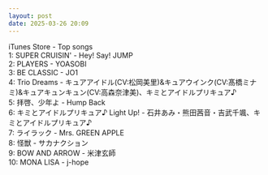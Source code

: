 ```yaml
---
layout: post
date: 2025-03-26 20:09
---
```


iTunes Store - Top songs<br />
1: SUPER CRUISIN' - Hey! Say! JUMP<br />
2: PLAYERS - YOASOBI<br />
3: BE CLASSIC - JO1<br />
4: Trio Dreams - キュアアイドル(CV:松岡美里)&キュアウインク(CV:髙橋ミナミ)&キュアキュンキュン(CV:高森奈津美)、キミとアイドルプリキュア♪<br />
5: 拝啓、少年よ - Hump Back<br />
6: キミとアイドルプリキュア♪ Light Up! - 石井あみ・熊田茜音・吉武千颯、キミとアイドルプリキュア♪<br />
7: ライラック - Mrs. GREEN APPLE<br />
8: 怪獣 - サカナクション<br />
9: BOW AND ARROW - 米津玄師<br />
10: MONA LISA - j-hope<br />

